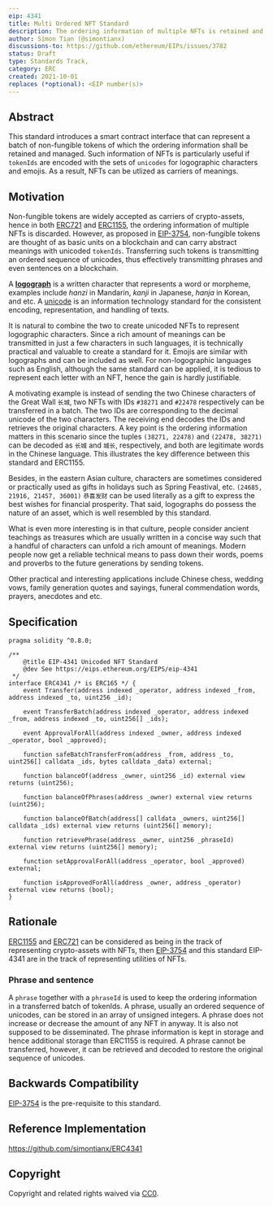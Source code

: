 ```yaml
---
eip: 4341
title: Multi Ordered NFT Standard
description: The ordering information of multiple NFTs is retained and managed.
author: Simon Tian (@simontianx)
discussions-to: https://github.com/ethereum/EIPs/issues/3782
status: Draft
type: Standards Track,
category: ERC
created: 2021-10-01
replaces (*optional): <EIP number(s)>
---
```


## Abstract
This standard introduces a smart contract interface that can represent a batch
of non-fungible tokens of which the ordering information shall be retained and
managed. Such information of NFTs is particularly useful if `tokenIds`
are encoded with the sets of `unicodes` for logographic characters and emojis.
As a result, NFTs can be utlized as carriers of meanings.

## Motivation
Non-fungible tokens are widely accepted as carriers of crypto-assets, hence in both
[ERC721](https://github.com/ethereum/EIPs/blob/master/EIPS/eip-721.md) and [ERC1155](https://github.com/ethereum/EIPs/blob/master/EIPS/eip-1155.md), the ordering information of multiple
NFTs is discarded. However, as proposed in [EIP-3754](https://github.com/ethereum/EIPs/blob/master/EIPS/eip-3754.md), non-fungible tokens are thought of as basic units on a
blockchain and can carry abstract meanings with unicoded `tokenIds`. Transferring
such tokens is transmitting an ordered sequence of unicodes, thus effectively
transmitting phrases and even sentences on a blockchain.

A **[logograph](https://en.wikipedia.org/wiki/Logogram)** is a written character
that represents a word or morpheme, examples include _hanzi_ in Mandarin, _kanji_
in Japanese, _hanja_ in Korean, and etc. A [unicode](https://en.wikipedia.org/wiki/Unicode) is an information technology standard for the consistent encoding, representation, and
handling of texts.

It is natural to combine the two to create unicoded NFTs to represent logographic
characters. Since a rich amount of meanings can be transmitted in just a few
characters in such languages, it is technically practical and valuable to create
a standard for it. Emojis are similar with logographs and can be included as well.
For non-logographic languages such as English, although the same standard can be
applied, it is tedious to represent each letter with an NFT, hence the gain is
hardly justifiable.

A motivating example is instead of sending the two Chinese characters of the
Great Wall `长城`, two NFTs with IDs `#38271` and `#22478` respectively can be
transferred in a batch. The two IDs are corresponding to the decimal unicode of
the two characters. The receiving end decodes the IDs and retrieves the original
characters. A key point is the ordering information matters in this scenario
since the tuples `(38271, 22478)` and `(22478, 38271)` can be decoded as
`长城` and `城长`, respectively, and both are legitimate words in the Chinese
language. This illustrates the key difference between this standard and ERC1155.

Besides, in the eastern Asian culture, characters are sometimes considered or
practically used as gifts in holidays such as Spring Feastival, etc.
`(24685, 21916, 21457, 36001)` `恭喜发财` can be used literally as a gift to
express the best wishes for financial prosperity. That said, logographs do possess
the nature of an asset, which is well resembled by this standard.

What is even more interesting is in that culture, people consider ancient teachings
as treasures which are usually written in a concise way such that a handful of
characters can unfold a rich amount of meanings. Modern people now get a reliable
technical means to pass down their words, poems and proverbs to the future
generations by sending tokens.

Other practical and interesting applications include Chinese chess, wedding
vows, family generation quotes and sayings, funeral commendation words, prayers,
anecdotes and etc.

## Specification
```
pragma solidity ^0.8.0;

/**
    @title EIP-4341 Unicoded NFT Standard
    @dev See https://eips.ethereum.org/EIPS/eip-4341
 */
interface ERC4341 /* is ERC165 */ {
    event Transfer(address indexed _operator, address indexed _from, address indexed _to, uint256 _id);

    event TransferBatch(address indexed _operator, address indexed _from, address indexed _to, uint256[] _ids);

    event ApprovalForAll(address indexed _owner, address indexed _operator, bool _approved);

    function safeBatchTransferFrom(address _from, address _to, uint256[] calldata _ids, bytes calldata _data) external;

    function balanceOf(address _owner, uint256 _id) external view returns (uint256);

    function balanceOfPhrases(address _owner) external view returns (uint256);

    function balanceOfBatch(address[] calldata _owners, uint256[] calldata _ids) external view returns (uint256[] memory);

    function retrievePhrase(address _owner, uint256 _phraseId) external view returns (uint256[] memory);

    function setApprovalForAll(address _operator, bool _approved) external;

    function isApprovedForAll(address _owner, address _operator) external view returns (bool);
}
```

## Rationale
[ERC1155](./eip-1155.md) and [ERC721](./eip-721.md) can be considered as being
in the track of representing crypto-assets with NFTs, then [EIP-3754](./eip-3754.md)
and this standard EIP-4341 are in the track of representing utilities of NFTs.

### Phrase and sentence
A `phrase` together with a `phraseId` is used to keep the ordering information in a
transferred batch of tokenIds. A phrase, usually an ordered sequence of unicodes,
can be stored in an array of unsigned integers. A phrase does not increase or
decrease the amount of any NFT in anyway. It is also not supposed to be disseminated.
The phrase information is kept in storage and hence additional storage than ERC1155
is required. A phrase cannot be transferred, however, it can be retrieved and
decoded to restore the original sequence of unicodes.

## Backwards Compatibility
[EIP-3754](./eip-3754.md) is the pre-requisite to this standard.

## Reference Implementation
https://github.com/simontianx/ERC4341

## Copyright
Copyright and related rights waived via [CC0](https://creativecommons.org/publicdomain/zero/1.0/).
